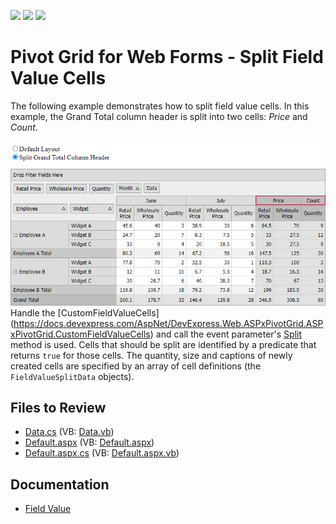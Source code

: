 <!-- default badges list -->
![](https://img.shields.io/endpoint?url=https://codecentral.devexpress.com/api/v1/VersionRange/128577903/13.1.4%2B)
[![](https://img.shields.io/badge/Open_in_DevExpress_Support_Center-FF7200?style=flat-square&logo=DevExpress&logoColor=white)](https://supportcenter.devexpress.com/ticket/details/E2762)
[![](https://img.shields.io/badge/📖_How_to_use_DevExpress_Examples-e9f6fc?style=flat-square)](https://docs.devexpress.com/GeneralInformation/403183)
<!-- default badges end -->
# Pivot Grid for Web Forms - Split Field Value Cells

The following example demonstrates how to split field value cells. In this example, the Grand Total column header is split into two cells: *Price* and *Count*.

![Pivot Grid](images/screenshot.png)
Handle the [CustomFieldValueCells] (https://docs.devexpress.com/AspNet/DevExpress.Web.ASPxPivotGrid.ASPxPivotGrid.CustomFieldValueCells) and call the event parameter's [Split](https://docs.devexpress.com/AspNet/DevExpress.Web.ASPxPivotGrid.PivotCustomFieldValueCellsEventArgs.Split.overloads) method is used. Cells that should be split are identified by a predicate that returns `true` for those cells. The quantity, size and captions of newly created cells are specified by an array of cell definitions (the `FieldValueSplitData` objects).

## Files to Review

* [Data.cs](./CS/ASPxPivotGrid_SplittingCells/Data.cs) (VB: [Data.vb](./VB/ASPxPivotGrid_SplittingCells/Data.vb))
* [Default.aspx](./CS/ASPxPivotGrid_SplittingCells/Default.aspx) (VB: [Default.aspx](./VB/ASPxPivotGrid_SplittingCells/Default.aspx))
* [Default.aspx.cs](./CS/ASPxPivotGrid_SplittingCells/Default.aspx.cs) (VB: [Default.aspx.vb](./VB/ASPxPivotGrid_SplittingCells/Default.aspx.vb))

## Documentation

* [Field Value](https://docs.devexpress.com/AspNet/3597/components/pivot-grid/ui-elements/field-value)



